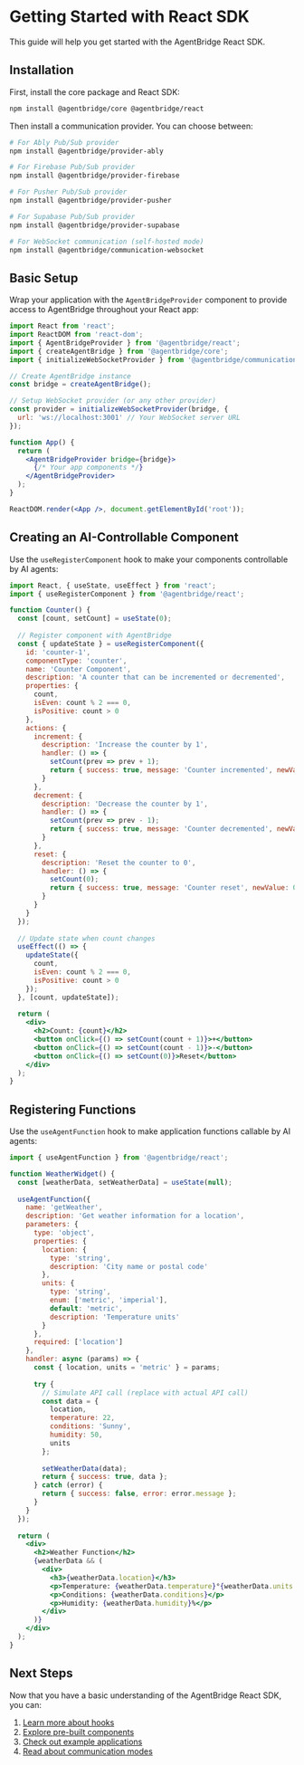 # Getting Started with React SDK

This guide will help you get started with the AgentBridge React SDK.

## Installation

First, install the core package and React SDK:

```bash
npm install @agentbridge/core @agentbridge/react
```

Then install a communication provider. You can choose between:

```bash 
# For Ably Pub/Sub provider
npm install @agentbridge/provider-ably

# For Firebase Pub/Sub provider
npm install @agentbridge/provider-firebase

# For Pusher Pub/Sub provider
npm install @agentbridge/provider-pusher

# For Supabase Pub/Sub provider
npm install @agentbridge/provider-supabase

# For WebSocket communication (self-hosted mode)
npm install @agentbridge/communication-websocket
```

## Basic Setup

Wrap your application with the `AgentBridgeProvider` component to provide access to AgentBridge throughout your React app:

```jsx
import React from 'react';
import ReactDOM from 'react-dom';
import { AgentBridgeProvider } from '@agentbridge/react';
import { createAgentBridge } from '@agentbridge/core';
import { initializeWebSocketProvider } from '@agentbridge/communication-websocket';

// Create AgentBridge instance
const bridge = createAgentBridge();

// Setup WebSocket provider (or any other provider)
const provider = initializeWebSocketProvider(bridge, {
  url: 'ws://localhost:3001' // Your WebSocket server URL
});

function App() {
  return (
    <AgentBridgeProvider bridge={bridge}>
      {/* Your app components */}
    </AgentBridgeProvider>
  );
}

ReactDOM.render(<App />, document.getElementById('root'));
```

## Creating an AI-Controllable Component

Use the `useRegisterComponent` hook to make your components controllable by AI agents:

```jsx
import React, { useState, useEffect } from 'react';
import { useRegisterComponent } from '@agentbridge/react';

function Counter() {
  const [count, setCount] = useState(0);
  
  // Register component with AgentBridge
  const { updateState } = useRegisterComponent({
    id: 'counter-1',
    componentType: 'counter',
    name: 'Counter Component',
    description: 'A counter that can be incremented or decremented',
    properties: {
      count,
      isEven: count % 2 === 0,
      isPositive: count > 0
    },
    actions: {
      increment: {
        description: 'Increase the counter by 1',
        handler: () => {
          setCount(prev => prev + 1);
          return { success: true, message: 'Counter incremented', newValue: count + 1 };
        }
      },
      decrement: {
        description: 'Decrease the counter by 1',
        handler: () => {
          setCount(prev => prev - 1);
          return { success: true, message: 'Counter decremented', newValue: count - 1 };
        }
      },
      reset: {
        description: 'Reset the counter to 0',
        handler: () => {
          setCount(0);
          return { success: true, message: 'Counter reset', newValue: 0 };
        }
      }
    }
  });
  
  // Update state when count changes
  useEffect(() => {
    updateState({
      count,
      isEven: count % 2 === 0,
      isPositive: count > 0
    });
  }, [count, updateState]);
  
  return (
    <div>
      <h2>Count: {count}</h2>
      <button onClick={() => setCount(count + 1)}>+</button>
      <button onClick={() => setCount(count - 1)}>-</button>
      <button onClick={() => setCount(0)}>Reset</button>
    </div>
  );
}
```

## Registering Functions

Use the `useAgentFunction` hook to make application functions callable by AI agents:

```jsx
import { useAgentFunction } from '@agentbridge/react';

function WeatherWidget() {
  const [weatherData, setWeatherData] = useState(null);
  
  useAgentFunction({
    name: 'getWeather',
    description: 'Get weather information for a location',
    parameters: {
      type: 'object',
      properties: {
        location: { 
          type: 'string', 
          description: 'City name or postal code' 
        },
        units: { 
          type: 'string', 
          enum: ['metric', 'imperial'],
          default: 'metric',
          description: 'Temperature units' 
        }
      },
      required: ['location']
    },
    handler: async (params) => {
      const { location, units = 'metric' } = params;
      
      try {
        // Simulate API call (replace with actual API call)
        const data = {
          location,
          temperature: 22,
          conditions: 'Sunny',
          humidity: 50,
          units
        };
        
        setWeatherData(data);
        return { success: true, data };
      } catch (error) {
        return { success: false, error: error.message };
      }
    }
  });
  
  return (
    <div>
      <h2>Weather Function</h2>
      {weatherData && (
        <div>
          <h3>{weatherData.location}</h3>
          <p>Temperature: {weatherData.temperature}°{weatherData.units === 'metric' ? 'C' : 'F'}</p>
          <p>Conditions: {weatherData.conditions}</p>
          <p>Humidity: {weatherData.humidity}%</p>
        </div>
      )}
    </div>
  );
}
```

## Next Steps

Now that you have a basic understanding of the AgentBridge React SDK, you can:

1. [Learn more about hooks](hooks.md)
2. [Explore pre-built components](components.md)
3. [Check out example applications](../../getting-started/examples.md)
4. [Read about communication modes](../../getting-started/communication-modes.md) 
